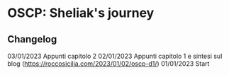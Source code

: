# OSCP: Sheliak's journey

## Changelog

03/01/2023  Appunti capitolo 2
02/01/2023  Appunti capitolo 1 e sintesi sul blog (https://roccosicilia.com/2023/01/02/oscp-d1/)
01/01/2023  Start

